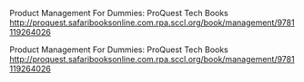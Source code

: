 Product Management For Dummies: ProQuest Tech Books
 http://proquest.safaribooksonline.com.rpa.sccl.org/book/management/9781119264026
 
 
Product Management For Dummies: ProQuest Tech Books 
http://proquest.safaribooksonline.com.rpa.sccl.org/book/management/9781119264026

